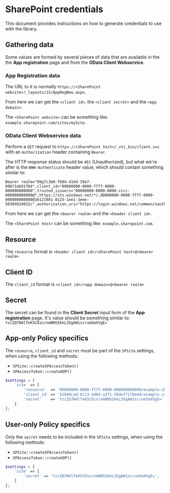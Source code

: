 # SharePoint credentials
This document provides instructions on how to generate credentials to use with the library.

## Gathering data
Some values are formed by several pieces of data that are available in the the **App registration** page and from the **OData Client Webservice**.

### App Registration data
The URL to it is normally `https://<SharePoint website>/_layouts/15/AppRegNew.aspx`.

From here we can get the `<client id>`, the `<client secret>` and the `<app domain>`.

The `<SharePoint website>` can be something like: `example.sharepoint.com/sites/mySite`.

### OData Client Webservice data
Perform a `GET` request to `https://<SharePoint host>/_vti_bin/client.svc` with an `Authorization` header containing `Bearer`.

The HTTP response status should be `401` (Unauthorized), but what we're after is the `WWW-Authenticate` header value, which should contain something similar to:
```
Bearer realm="09g7c3b0-f0d4-416d-39a7-09671ab91f64",client_id="00000000-0000-ffff-0000-000000000000",trusted_issuers="00000000-0000-0000-cccc-000000000000@*,https://sts.windows.net/*/,00000000-0000-ffff-0000-000000000000@16121981-8125-1ee1-3eee-50304924032c",authorization_uri="https://login.windows.net/common/oauth2/authorize"
```

From here we can get the `<bearer realm>` and the `<header client id>`.

The `<SharePoint host>` can be something like: `example.sharepoint.com`.

## Resource
The `resource` format is `<header client id>/<SharePoint host>@<bearer realm>`

## Client ID
The `client_id` format is `<client id>/<app domain>@<bearer realm>`

## Secret
The secret can be found in the **Client Secret** input form of the **App registration** page.
It's value should be something similar to: `YzcZQ7N4lTeK5COin/nmNRG5kkL35gAW1scrum5mXVgE=`

## App-only Policy specifics
The `resource`, `client_id` and `secret` must be part of the `SPSite` settings, when using the following methods:
- `SPSite::createSPAccessToken()`
- `SPAccessToken::createAOP()`

```php
$settings = [
    'site' => [
        'resource'  => '00000000-0000-ffff-0000-000000000000/example.sharepoint.com@09g7c3b0-f0d4-416d-39a7-09671ab91f64',
        'client_id' => '52848cad-bc13-4d69-a371-30deff17bb4d/example.com@09g7c3b0-f0d4-416d-39a7-09671ab91f64',
        'secret'    => 'YzcZQ7N4lTeK5COin/nmNRG5kkL35gAW1scrum5mXVgE='
    ]
];
```

## User-only Policy specifics
Only the `secret` needs to be included in the `SPSite` settings, when using the following methods:
- `SPSite::createSPAccessToken()`
- `SPAccessToken::createUOP()`

```php
$settings = [
    'site' => [
        'secret' => 'YzcZQ7N4lTeK5COin/nmNRG5kkL35gAW1scrum5mXVgE=',
    ]
];
```
